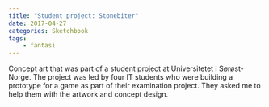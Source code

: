 ```yaml
---
title: "Student project: Stonebiter"
date: 2017-04-27
categories: Sketchbook
tags:
    - fantasi
---
```

Concept art that was part of a student project at Universitetet i Sørøst-Norge. The project was led by four IT students who were building a prototype for a game as part of their examination project. They asked me to help them with the artwork and concept design.
